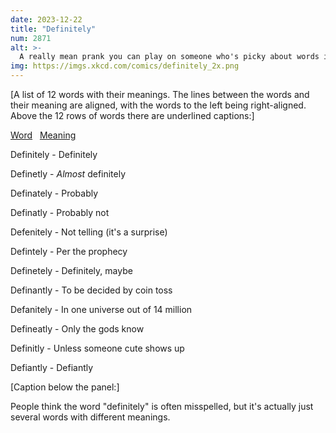 ```yaml
---
date: 2023-12-22
title: "Definitely"
num: 2871
alt: >-
  A really mean prank you can play on someone who's picky about words is to add a 'definitely->definitively' autocorrect rule to their keyboard.
img: https://imgs.xkcd.com/comics/definitely_2x.png
---
```

[A list of 12 words with their meanings. The lines between the words and their meaning are aligned, with the words to the left being right-aligned. Above the 12 rows of words there are underlined captions:]

<u>Word</u> &nbsp; <u>Meaning</u>

Definitely - Definitely

Definetly - *Almost* definitely

Definately - Probably

Definatly - Probably not

Defenitely - Not telling (it's a surprise)

Defintely - Per the prophecy

Definetely - Definitely, maybe

Definantly - To be decided by coin toss

Defanitely - In one universe out of 14 million

Defineatly - Only the gods know

Definitly - Unless someone cute shows up

Defiantly - Defiantly

[Caption below the panel:]

People think the word "definitely" is often misspelled, but it's actually just several words with different meanings.